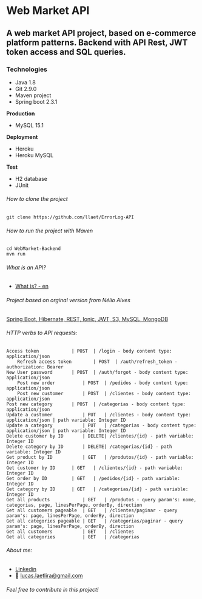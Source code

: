 # Web Market API

## A web market API project, based on e-commerce platform patterns. Backend with API Rest, JWT token access and SQL queries. 

### Technologies

 - Java 1.8
 - Git 2.9.0
 - Maven project
 - Spring boot 2.3.1

**Production**
 - MySQL 15.1 
 
**Deployment**
 - Heroku
 - Heroku MySQL

**Test**
 - H2 database
 - JUnit
 
###### How to clone the project
	git clone https://github.com/llaet/ErrorLog-API

###### How to run the project with Maven
	cd WebMarket-Backend
  	mvn run
	
###### What is an API?
 - [What is? - en](https://www.redhat.com/en/topics/api/what-are-application-programming-interfaces)

###### Project based on orginal version from Nélio Alves
[Spring Boot, Hibernate, REST, Ionic, JWT, S3, MySQL, MongoDB](https://www.udemy.com/course/spring-boot-ionic/)

###### HTTP verbs to API requests:
	Access token		    | POST  | /login - body content type: application/json
        Refresh access token	    | POST  | /auth/refresh_token - authorization: Bearer
	New User password	    | POST  | /auth/forgot - body content type: application/json
    	Post new order		    | POST  | /pedidos - body content type: application/json
    	Post new customer	    | POST  | /clientes - body content type: application/json
  	Post new category	    | POST  | /categorias - body content type: application/json
  	Update a customer           | PUT   | /clientes - body content type: application/json | path variable: Integer ID
  	Update a category           | PUT   | /categorias - body content type: application/json | path variable: Integer ID
  	Delete customer by ID       | DELETE| /clientes/{id} - path variable: Integer ID
  	Delete category by ID	    | DELETE| /categorias/{id} - path variable: Integer ID
	Get product by ID           | GET   | /produtos/{id} - path variable: Integer ID
  	Get customer by ID	    | GET   | /clientes/{id} - path variable: Integer ID
  	Get order by ID		    | GET   | /pedidos/{id} - path variable: Integer ID
  	Get category by ID	    | GET   | /categorias/{id} - path variable: Integer ID
  	Get all products            | GET   | /produtos - query param's: nome, categorias, page, linesPerPage, orderBy, direction
  	Get all customers pageable  | GET   | /clientes/paginar - query param's: page, linesPerPage, orderBy, direction
  	Get all categories pageable | GET   | /categorias/paginar - query param's: page, linesPerPage, orderBy, direction
  	Get all customers           | GET   | /clientes
	Get all categories          | GET   | /categorias

###### About me:
  - [Linkedin](https://www.linkedin.com/in/lucas-laet-b47452187/)
  - :e-mail: lucas.laetlira@gmail.com

###### Feel free to contribute in this project!
